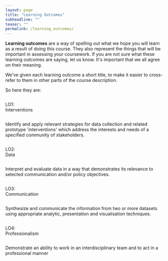 ```yaml
---
layout: page
title: "Learning Outcomes"
subheadline: ""
teaser: ""
permalink: /learning_outcomes/
---
```

<div>
    <p>
        <b>Learning outcomes</b> are a way of spelling out what we hope you will learn as a result of doing this course. They also represent the things that will be important in assessing your coursework. If you are not sure what these learning outcomes are saying, let us know. It's important that we all agree on their meaning.
    </p>
    <p>
        We've given each learning outcome a short title, to make it easier to cross-refer to them in other parts of the course description.
    </p>
    <p>
        So here they are:
    </p>
</div>


<!-- LO1 -->
<div class="row">
    <div class="small-3 large-3 columns">
        <div class="bullet-panel">
            <p>
                <a name="interventions"></a>LO1:
                <br/>Interventions
            </p>
        </div>
    </div>
    <div class="small-9 large-9 columns">
        <div class="big-panel">
            <p class="teaser">Identify and apply relevant strategies for data collection and related prototype 'interventions' which address the interests and needs of a specified community of stakeholders.</p>
        </div>
    </div>
</div>
<!-- LO2 -->
<div class="row">
    <div class="small-3 large-3 columns">
        <div class="bullet-panel">
            <p>
                <a name="data"></a>LO2:
                <br/>Data
            </p>
        </div>
    </div>
    <div class="small-9 large-9 columns">
        <div class="big-panel">
            <p class="teaser">Interpret and evaluate data in a way that demonstrates its relevance to selected communication and/or policy objectives.</p>
        </div>
    </div>
</div>
<!-- LO3 -->
<div class="row">
    <div class="small-3 large-3 columns">
        <div class="bullet-panel">
            <p>
                <a name="communication"></a>LO3:
                <br/>Communication
            </p>
        </div>
    </div>
    <div class="small-9 large-9 columns">
        <div class="big-panel">
            <p class="teaser">Synthesize and communicate the information from two or more datasets using appropriate analytic, presentation and visualisation techniques.</p>
        </div>
    </div>
</div>
<!-- LO4 -->
<div class="row">
    <div class="small-3 large-3 columns">
        <div class="bullet-panel">
            <p>
                <a name="professionalism"></a>LO4:
                <br/>Professionalism
            </p>
        </div>
    </div>
    <div class="small-9 large-9 columns">
        <div class="big-panel">
            <p class="teaser">Demonstrate an ability to work in an interdisciplinary team and to act in a professional manner</p>
        </div>
    </div>
</div>





